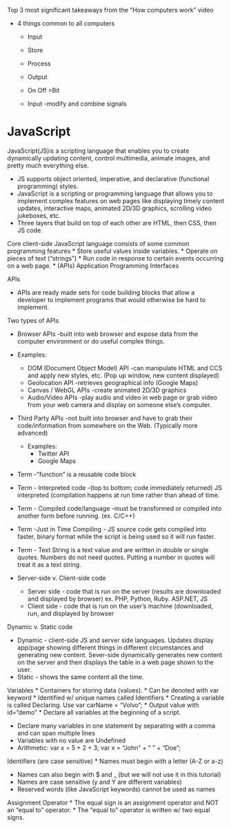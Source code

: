 Top 3 most significant takeaways from the “How computers work” video

* 4 things common to all computers
  * Input 
  * Store
  * Process
  * Output

  * On Off =Bit

  * Input -modify and combine signals

# JavaScript #

JavaScript(JS)is a scripting language that enables you to create dynamically updating content, control multimedia, animate images, and pretty much everything else.
  * JS supports object oriented, imperative, and declarative (functional programming) styles.
  * JavaScript is a scripting or programming language that allows you to implement complex features on web pages like displaying timely content updates,    interactive maps, animated 2D/3D graphics, scrolling video jukeboxes, etc.
  * Three layers that build on top of each other are HTML, then CSS, then JS code.

Core client-side JavaScript language consists of some common programming features
	* Store useful values inside variables.
	* Operate on pieces of text (“strings”) 
	* Run code in response to certain events occurring on a web page.
	* (APIs) Application Programming Interfaces

APIs
* APIs are ready made sets for code building blocks that allow a developer to implement programs that would otherwise be hard to implement. 

Two types of APIs
 * Browser APIs -built into web browser and expose data from the computer environment or do useful complex things. 
  * Examples:
    * DOM (Document Object Model) API -can manipulate HTML and	 CCS and apply new styles, etc. (Pop up window, new content displayed)
    * Geolocation API -retrieves geographical info (Google Maps)
    * Canvas / WebGL APIs -create animated 2D/3D graphics
    * Audio/Video APIs -play audio and video in web page or grab video from your web camera and display on someone else’s computer.
* Third Party APIs -not built into browser and have to grab their code/information from somewhere on the Web. (Typically more advanced)
	* Examples: 
		* Twitter API
		* Google Maps

* Term -”function” is a reusable code block
* Term - Interpreted code -(top to bottom; code immediately returned) JS interpreted (compilation happens at run time rather than ahead of time.
* Term - Compiled code/language -must be transformed or compiled into another form before running. (ex. C/C++) 
* Term -Just in Time Compiling - JS source code gets compiled into faster, binary format while the script is being used so it will run faster.
* Term - Text String is a text value and are written in double or single quotes. Numbers do not need quotes.  Putting a number in quotes will treat it as a text string.

* Server-side v. Client-side code
  * Server side - code that is run on the server (results are downloaded and displayed by browser) ex. PHP, Python, Ruby. ASP.NET, JS
  * Client side - code that is run on the user’s machine (downloaded, run, and displayed by browser

Dynamic v. Static code
  * Dynamic - client-side JS and server side languages. Updates display app/page showing different things in different circumstances and generating new content.  Sever-side dynamically generates new content on the server and then displays the table in a web page shown to the user.
  * Static - shows the same content all the time.

Variables
	* Containers for storing data (values).
	* Can be denoted with   var  keyword
	* Identified w/ unique names called Identifiers
	* Creating a variable is called Declaring.  Use var carName = “Volvo”;
	* Output value with id=“demo”
	* Declare all variables at the beginning of a script.
  * Declare many variables in one statement by separating with a comma and can span multiple lines
  * Variables with no value are Undefined
  * Arithmetic: var x = 5 + 2 + 3;      var x = “John” + “ ” + “Doe”;

Identifiers (are case sensitive)
	* Names must begin with a letter (A-Z or a-z)
  * Names can also begin with $ and _ (but we will not use it in this tutorial)
  * Names are case sensitive (y and Y are different variables)
  * Reserved words (like JavaScript keywords) cannot be used as names

Assignment Operator
	* The equal sign is an assignment operator and NOT an “equal to” operator.
	* The “equal to” operator is written w/ two equal signs.

